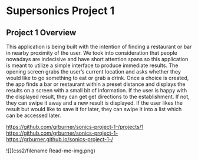 # Supersonics Project 1

## Project 1 Overview

This application is being built with the intention of finding a restaurant or bar in nearby proximity of the user. We took into consideration that people nowadays are indecisive and have short attention spans so this application is meant to utilize a simple interface to produce immediate results.
The opening screen grabs the user’s current location and asks whether they would like to go something to eat or grab a drink. Once a choice is created, the app finds a bar or restaurant within a preset distance and displays the results on a screen with a small bit of information. If the user is happy with the displayed result, they can get get directions to the establishment. If not, they can swipe it away and a new result is displayed. If the user likes the result but would like to save it for later, they can swipe it into a list which can be accessed later.

https://github.com/grburner/sonics-project-1-/projects/1
https://github.com/grburner/sonics-project-1-
https://grburner.github.io/sonics-project-1-/


![](css2/filename Read-me-img.png)
